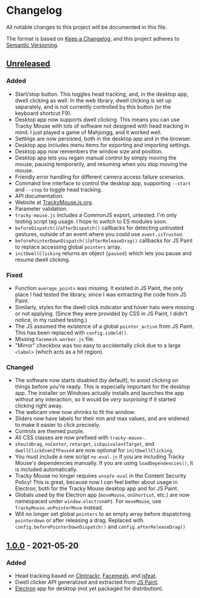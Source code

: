 # Changelog
All notable changes to this project will be documented in this file.

The format is based on [Keep a Changelog](https://keepachangelog.com/en/1.0.0/),
and this project adheres to [Semantic Versioning](https://semver.org/spec/v2.0.0.html).

## [Unreleased]

### Added
- Start/stop button. This toggles head tracking, and, in the desktop app, dwell clicking as well. In the web library, dwell clicking is set up separately, and is not currently controlled by this button (or the keyboard shortcut F9).
- Desktop app now supports dwell clicking. This means you can use Tracky Mouse with lots of software not designed with head tracking in mind. I just played a game of Mahjongg, and it worked well.
- Settings are now persisted, both in the desktop app and in the browser.
- Desktop app includes menu items for exporting and importing settings.
- Desktop app now remembers the window size and position.
- Desktop app lets you regain manual control by simply moving the mouse, pausing temporarily, and resuming when you stop moving the mouse.
- Friendly error handling for different camera access failure scenarios.
- Command line interface to control the desktop app, supporting `--start` and `--stop` to toggle head tracking.
- API documentation.
- Website at [TrackyMouse.js.org](https://trackymouse.js.org/).
- Parameter validation.
- `tracky-mouse.js` includes a CommonJS export, untested. I'm only testing script tag usage. I hope to switch to ES modules soon.
- `beforeDispatch()`/`afterDispatch()` callbacks for detecting untrusted gestures, outside of an event where you could use `event.isTrusted`.
- `beforePointerDownDispatch()`/`afterReleaseDrag()` callbacks for JS Paint to replace accessing global `pointers` array.
- `initDwellClicking` returns an object `{paused}` which lets you pause and resume dwell clicking.

### Fixed
- Function `average_points` was missing. It existed in JS Paint, the only place I had tested the library, since I was extracting the code from JS Paint.
- Similarly, styles for the dwell click indicator and hover halo were missing or not applying. (Since they were provided by CSS in JS Paint, I didn't notice, in my rushed testing.)
- The JS assumed the existence of a global `pointer_active` from JS Paint. This has been replaced with `config.isHeld()`.
- Missing `facemesh.worker.js` file.
- "Mirror" checkbox was too easy to accidentally click due to a large `<label>` (which acts as a hit region).

### Changed
- The software now starts disabled (by default), to avoid clicking on things before you're ready. This is especially important for the desktop app. The installer on Windows actually installs and launches the app without any interaction, so it would be *very surprising* if it started clicking right away.
- The webcam view now shrinks to fit the window.
- Sliders now have labels for their min and max values, and are widened to make it easier to click precisely.
- Controls are themed purple.
- All CSS classes are now prefixed with `tracky-mouse-`.
- `shouldDrag`, `noCenter`, `retarget`, `isEquivalentTarget`, and `dwellClickEvenIfPaused` are now optional for `initDwellClicking`.
- You must include a new script `no-eval.js` if you are including Tracky Mouse's dependencies manually. If you are using `loadDependencies()`, it is included automatically.
- Tracky Mouse no longer requires `unsafe-eval` in the Content Security Policy! This is great, because now I can feel better about usage in Electron, both for the Tracky Mouse desktop app and for JS Paint.
- Globals used by the Electron app (`moveMouse`, `onShortcut`, etc.) are now namespaced under `window.electronAPI`. For `moveMouse`, use `TrackyMouse.onPointerMove` instead.
- Will no longer set global `pointers` to an empty array before dispatching `pointerdown` or after releasing a drag. Replaced with `config.beforePointerDownDispatch()` and `config.afterReleaseDrag()`

## [1.0.0] - 2021-05-20
### Added
- Head tracking based on [Clmtrackr](https://github.com/auduno/clmtrackr), [Facemesh](https://github.com/tensorflow/tfjs-models/tree/master/facemesh#mediapipe-facemesh), and [jsfeat](https://github.com/inspirit/jsfeat).
- Dwell clicker API generalized and extracted from [JS Paint](https://github.com/1j01/jspaint).
- [Electron](https://electronjs.org/) app for desktop (not yet packaged for distribution).


[Unreleased]: https://github.com/1j01/tracky-mouse/compare/v1.0.0...HEAD
<!-- [1.1.0]: https://github.com/1j01/tracky-mouse/compare/v1.0.0...v1.1.0 -->
[1.0.0]: https://github.com/1j01/tracky-mouse/releases/tag/v1.0.0
